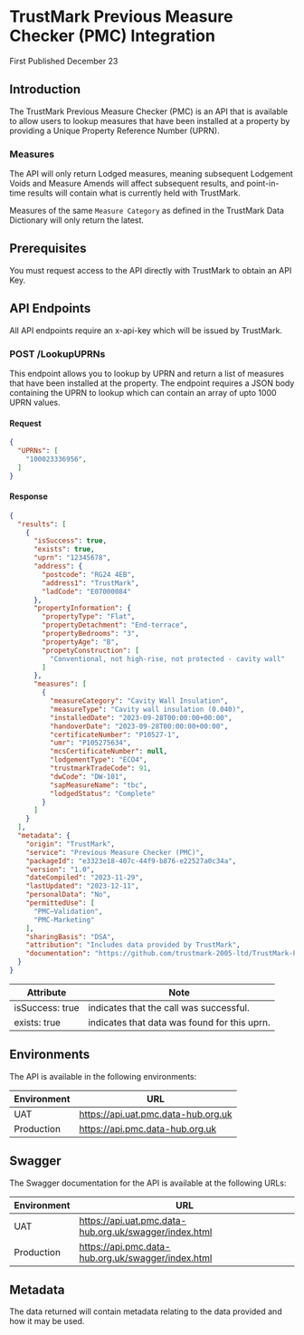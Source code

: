 # TrustMark Previous Measure Checker (PMC) Integration

First Published December 23

## Introduction

The TrustMark Previous Measure Checker (PMC) is an API that is available to allow users to lookup measures that have been installed at a property by providing a Unique Property Reference Number (UPRN).

### Measures

The API will only return Lodged measures, meaning subsequent Lodgement Voids and Measure Amends will affect subsequent results, and point-in-time results will contain what is currently held with TrustMark.

Measures of the same `Measure Category` as defined in the TrustMark Data Dictionary will only return the latest.

## Prerequisites

You must request access to the API directly with TrustMark to obtain an API Key.

## API Endpoints

All API endpoints require an x-api-key which will be issued by TrustMark.

### POST /LookupUPRNs

This endpoint allows you to lookup by UPRN and return a list of measures that have been installed at the property. The endpoint requires a JSON body containing the UPRN to lookup which can contain an array of upto 1000 UPRN values.

#### Request

```json
{
  "UPRNs": [
    "100023336956",
  ]
}
```

#### Response

```json
{
  "results": [
    {
      "isSuccess": true,
      "exists": true,
      "uprn": "12345678",
      "address": {
        "postcode": "RG24 4EB",
        "address1": "TrustMark",
        "ladCode": "E07000084"
      },
      "propertyInformation": {
        "propertyType": "Flat",
        "propertyDetachment": "End-terrace",
        "propertyBedrooms": "3",
        "propertyAge": "B",
        "propetyConstruction": [
          "Conventional, not high-rise, not protected - cavity wall"
        ]
      },
      "measures": [
        {
          "measureCategory": "Cavity Wall Insulation",
          "measureType": "Cavity wall insulation (0.040)",
          "installedDate": "2023-09-28T00:00:00+00:00",
          "handoverDate": "2023-09-28T00:00:00+00:00",
          "certificateNumber": "P10527-1",
          "umr": "P105275634",
          "mcsCertificateNumber": null,
          "lodgementType": "ECO4",
          "trustmarkTradeCode": 91,
          "dwCode": "DW-101",
          "sapMeasureName": "tbc",
          "lodgedStatus": "Complete"
        }
      ]
    }
  ],
  "metadata": {
    "origin": "TrustMark",
    "service": "Previous Measure Checker (PMC)",
    "packageId": "e3323e18-407c-44f9-b876-e22527a0c34a",
    "version": "1.0",
    "dateCompiled": "2023-11-29",
    "lastUpdated": "2023-12-11",
    "personalData": "No",
    "permittedUse": [
      "PMC–Validation",
      "PMC-Marketing"
    ],
    "sharingBasis": "DSA",
    "attribution": "Includes data provided by TrustMark",
    "documentation": "https://github.com/trustmark-2005-ltd/TrustMark-PreviousMeasureChecker-Integration/"
  }
}
```

| Attribute | Note |
| ----------- | --- |
| isSuccess: true | indicates that the call was successful. |
| exists: true | indicates that data was found for this uprn. |

## Environments

The API is available in the following environments:

| Environment | URL |
| ----------- | --- |
| UAT | https://api.uat.pmc.data-hub.org.uk |
| Production | https://api.pmc.data-hub.org.uk |

## Swagger

The Swagger documentation for the API is available at the following URLs:

| Environment | URL |
| ----------- | --- |
| UAT | https://api.uat.pmc.data-hub.org.uk/swagger/index.html |
| Production | https://api.pmc.data-hub.org.uk/swagger/index.html |

## Metadata

The data returned will contain metadata relating to the data provided and how it may be used.

